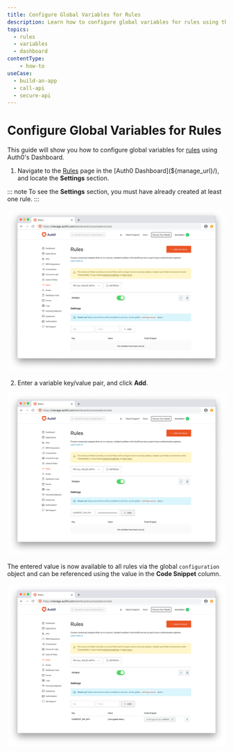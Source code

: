 ```yaml
---
title: Configure Global Variables for Rules
description: Learn how to configure global variables for rules using the Auth0 Management Dashboard. Global variables are available to all rules via the configuration object.
topics:
  - rules
  - variables
  - dashboard
contentType: 
    - how-to
useCase:
  - build-an-app
  - call-api
  - secure-api
---
```

# Configure Global Variables for Rules

This guide will show you how to configure global variables for [rules](/rules) using Auth0's Dashboard.

1. Navigate to the [Rules](${manage_url}/#/rules) page in the [Auth0 Dashboard](${manage_url}/), and locate the **Settings** section.

::: note
To see the **Settings** section, you must have already created at least one rule.
:::

![View Rules](/media/articles/dashboard/rules/rules-list-with-rules.png)

2. Enter a variable key/value pair, and click **Add**.

![Add Global Variable](/media/articles/dashboard/rules/rules-settings-add-variable.png)

The entered value is now available to all rules via the global `configuration` object and can be referenced using the value in the **Code Snippet** column.

![View Variables](/media/articles/dashboard/rules/rules-list-with-rules-variables.png)
